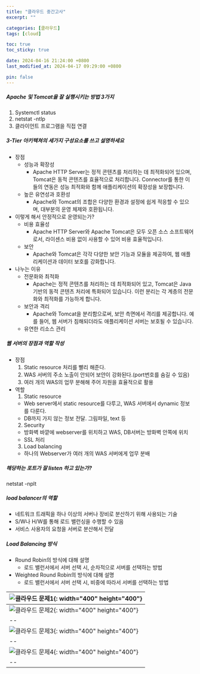 ```yaml
---
title: "클라우드 중간고사"
excerpt: ""

categories: [클라우드]
tags: [cloud]

toc: true
toc_sticky: true

date: 2024-04-16 21:24:00 +0800
last_modified_at: 2024-04-17 09:29:00 +0800

pin: false
---
```

##### Apache 및 Tomcat을 잘 실행시키는 방법 3가지
1. Systemctl status
2. netstat -ntlp
3. 클라이언트 프로그램을 직접 연결
##### 3-Tier 아키텍쳐의 세가지 구성요소를 쓰고 설명하세요
- 장점
    - 성능과 확장성
        - Apache HTTP Server는 정적 콘텐츠를 처리하는 데 최적화되어 있으며, Tomcat은 동적 콘텐츠를 효율적으로 처리합니다. Connector를 통한 이들의 연동은 성능 최적화와 함께 애플리케이션의 확장성을 보장합니다.
    - 높은 유연성과 호환성
        - Apache와 Tomcat의 조합은 다양한 환경과 설정에 쉽게 적응할 수 있으며, 대부분의 운영 체제와 호환됩니다.
- 이렇게 해서 안정적으로 운영되는가?
    - 비용 효율성
        - Apache HTTP Server와 Apache Tomcat은 모두 오픈 소스 소프트웨어로서, 라이센스 비용 없이 사용할 수 있어 비용 효율적입니다.
    - 보안
        - Apache와 Tomcat은 각각 다양한 보안 기능과 모듈을 제공하여, 웹 애플리케이션과 데이터 보호를 강화합니다.
- 나누는 이유
    - 전문화와 최적화
        - Apache는 정적 콘텐츠를 처리하는 데 최적화되어 있고, Tomcat은 Java 기반의 동적 콘텐츠 처리에 특화되어 있습니다. 이런 분리는 각 계층의 전문화와 최적화를 가능하게 합니다.
    - 보안과 격리
        -  Apache와 Tomcat을 분리함으로써, 보안 측면에서 격리를 제공합니다. 예를 들어, 웹 서버가 침해되더라도 애플리케이션 서버는 보호될 수 있습니다.
    - 유연한 리소스 관리
##### 웹 서버의 장점과 역할 작성
- 장점
  1. Static resource 처리를 빨리 해준다.
  2. WAS 서버의 주소 노출이 안되어 보안이 강화된다.(port번호를 숨길 수 있음)
  3. 여러 개의 WAS의 업무 분해해 주어 자원을 효율적으로 활용
- 역할
  1. Static resource
    - Web server에서 static resource를 다루고, WAS 서버에서 dynamic 정보를 다룬다.
    - DB까지 가지 않는 정보 전달. 그림파일, text 등
  2. Security
    - 방화벽 바깥에 webserver를 위치하고 WAS, DB서버는 방화벽 안쪽에 위치
    - SSL 처리
  3. Load balancing
    - 하나의 Webserver가 여러 개의 WAS 서버에게 업무 분배
##### 해당하는 포트가 잘 listen 하고 있는가?
netstat -nplt
##### load balancer의 역할
- 네트워크 트래픽을 하나 이상의 서버나 장비로 분산하기 위해 사용되는 기술
- S/W나 H/W를 통해 로드 밸런싱을 수행할 수 있음
- 서비스 사용자의 요청을 서버로 분산해서 전달
##### Load Balancing 방식
- Round Robin의 방식에 대해 설명
  - 로드 밸런서에서 서버 선택 시, 순차적으로 서버를 선택하는 방법
- Weighted Round Robin의 방식에 대해 설명
  - 로드 밸런서에서 서버 선택 시, 비중에 따라서 서버를 선택하는 방법

|![클라우드 문제1](../assets/img/kakao/클라우드-중간고사-1.jpg){: width="400" height="400"}
|--|
|![클라우드 문제2](../assets/img/kakao/클라우드-중간고사-2.jpg){: width="400" height="400"}
|--|
|![클라우드 문제3](../assets/img/kakao/클라우드-중간고사-3.jpg){: width="400" height="400"}
|--|
|![클라우드 문제4](../assets/img/kakao/클라우드-중간고사-4.jpg){: width="400" height="400"}
|--|
